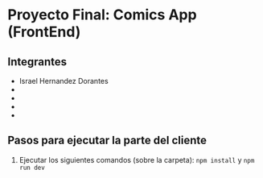 # Proyecto Final: Comics App (FrontEnd)

## Integrantes
- Israel Hernandez Dorantes
- 
- 
- 
- 


## Pasos para ejecutar la parte del cliente
1. Ejecutar los siguientes comandos (sobre la carpeta):
   `npm install` y `npm run dev`